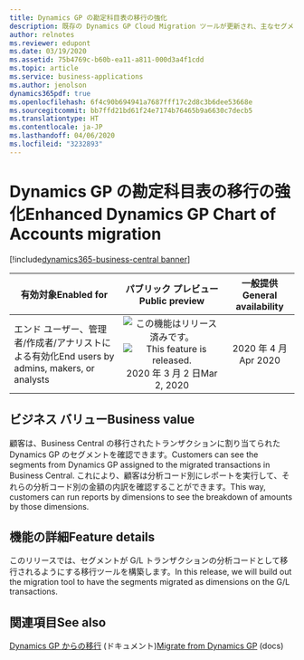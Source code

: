 ```yaml
---
title: Dynamics GP の勘定科目表の移行の強化
description: 既存の Dynamics GP Cloud Migration ツールが更新され、主なセグメントを勘定として使用して勘定科目表を引き継ぎます。 移行には、他のセグメントも分析コードとして含まれます。 このツールでは、関連するトランザクションに自動的に割り当てられた分析コードを持つトランザクションが作成されます。
author: relnotes
ms.reviewer: edupont
ms.date: 03/19/2020
ms.assetid: 75b4769c-b60b-ea11-a811-000d3a4f1cdd
ms.topic: article
ms.service: business-applications
ms.author: jenolson
dynamics365pdf: true
ms.openlocfilehash: 6f4c90b694941a7687fff17c2d8c3b6dee53668e
ms.sourcegitcommit: bb7ffd21bd61f24e7174b76465b9a6630c7decb5
ms.translationtype: HT
ms.contentlocale: ja-JP
ms.lasthandoff: 04/06/2020
ms.locfileid: "3232893"
---
```

# <a name="enhanced-dynamics-gp-chart-of-accounts-migration"></a><span data-ttu-id="1ccc3-105">Dynamics GP の勘定科目表の移行の強化</span><span class="sxs-lookup"><span data-stu-id="1ccc3-105">Enhanced Dynamics GP Chart of Accounts migration</span></span>
[!include[dynamics365-business-central banner](../includes/dynamics365-business-central.md)]

| <span data-ttu-id="1ccc3-106">有効対象</span><span class="sxs-lookup"><span data-stu-id="1ccc3-106">Enabled for</span></span>    |  <span data-ttu-id="1ccc3-107">パブリック プレビュー</span><span class="sxs-lookup"><span data-stu-id="1ccc3-107">Public preview</span></span> | <span data-ttu-id="1ccc3-108">一般提供</span><span class="sxs-lookup"><span data-stu-id="1ccc3-108">General availability</span></span> | 
| ---------- | :----------: |:----------: |
|<span data-ttu-id="1ccc3-109">エンド ユーザー、管理者/作成者/アナリストによる有効化</span><span class="sxs-lookup"><span data-stu-id="1ccc3-109">End users by admins, makers, or analysts</span></span>|<span data-ttu-id="1ccc3-110">![この機能はリリース済みです。](/dynamics365-release-plan/media/green-checkmark.png "この機能はリリース済みです。")</span><span class="sxs-lookup"><span data-stu-id="1ccc3-110">![This feature is released.](/dynamics365-release-plan/media/green-checkmark.png "This feature is released.")</span></span> <span data-ttu-id="1ccc3-111">2020 年 3 月 2 日</span><span class="sxs-lookup"><span data-stu-id="1ccc3-111">Mar 2, 2020</span></span>| <span data-ttu-id="1ccc3-112">2020 年 4 月</span><span class="sxs-lookup"><span data-stu-id="1ccc3-112">Apr 2020</span></span>|


## <a name="business-value"></a><span data-ttu-id="1ccc3-113">ビジネス バリュー</span><span class="sxs-lookup"><span data-stu-id="1ccc3-113">Business value</span></span>
<!-- bv start -->
<span data-ttu-id="1ccc3-114">顧客は、Business Central の移行されたトランザクションに割り当てられた Dynamics GP のセグメントを確認できます。</span><span class="sxs-lookup"><span data-stu-id="1ccc3-114">Customers can see the segments from Dynamics GP assigned to the migrated transactions in Business Central.</span></span> <span data-ttu-id="1ccc3-115">これにより、顧客は分析コード別にレポートを実行して、それらの分析コード別の金額の内訳を確認することができます。</span><span class="sxs-lookup"><span data-stu-id="1ccc3-115">This way, customers can run reports by dimensions to see the breakdown of amounts by those dimensions.</span></span>
<!-- bv end -->



## <a name="feature-details"></a><span data-ttu-id="1ccc3-116">機能の詳細</span><span class="sxs-lookup"><span data-stu-id="1ccc3-116">Feature details</span></span>
<!--feature detail start -->
<span data-ttu-id="1ccc3-117">このリリースでは、セグメントが G/L トランザクションの分析コードとして移行されるようにする移行ツールを構築します。</span><span class="sxs-lookup"><span data-stu-id="1ccc3-117">In this release, we will build out the migration tool to have the segments migrated as dimensions on the G/L transactions.</span></span>
<!--feature detail end -->










## <a name="see-also"></a><span data-ttu-id="1ccc3-118">関連項目</span><span class="sxs-lookup"><span data-stu-id="1ccc3-118">See also</span></span>


<!--docs start-->
<span data-ttu-id="1ccc3-119">[Dynamics GP からの移行](https://docs.microsoft.com/dynamics365/business-central/dev-itpro/administration/migrate-dynamics-gp) (ドキュメント)</span><span class="sxs-lookup"><span data-stu-id="1ccc3-119">[Migrate from Dynamics GP](https://docs.microsoft.com/dynamics365/business-central/dev-itpro/administration/migrate-dynamics-gp) (docs)</span></span>
<!--docs end-->

